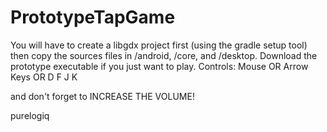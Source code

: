 PrototypeTapGame
================

You will have to create a libgdx project first (using the gradle setup tool) then copy the sources files in /android, /core, and /desktop.
Download the prototype executable if you just want to play.
Controls:
	Mouse
OR  Arrow Keys
OR  D F J K

and don't forget to INCREASE THE VOLUME!

purelogiq